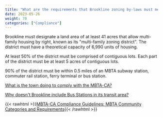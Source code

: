 ```yaml
---
title: "What are the requirements that Brookline zoning by-laws must meet to be compliant with the MBTA-CA?"
date: 2023-05-26
weight: 70
categories: ["Compliance"]
---
```

Brookline must designate a land area of at least 41 acres that allow multi-family housing by right, known as its "multi-family zoning district". The district must have a theoretical capacity of 6,990 units of housing.

At least 50% of the district must be comprised of contiguous lots. Each part of the district must be at least 5 acres of contiguous lots. 

90% of the district must be within 0.5 miles of an MBTA subway station, commuter rail station, ferry terminal or bus station. 

[What is the town doing to comply with the MBTA-CA?](/posts/mbtaca-compliance-activity)

[Why doesn't Brookline include Bus Stations in its transit area?](/posts/transit-area-excludes-bus-stations)

{{< rawhtml >}}<a href="https://www.mass.gov/info-details/section-3a-guidelines#appendix-1:-mbta-community-categories-and-requirements-" target="_new">MBTA-CA Compliance Guidelines: MBTA Community Categories and Requirements</a>{{< /rawhtml >}}

